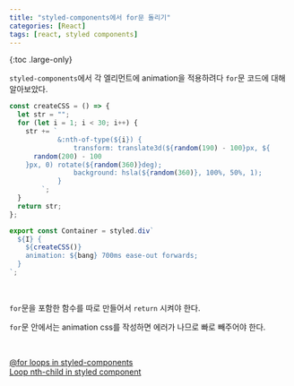 ```yaml
---
title: "styled-components에서 for문 돌리기"
categories: [React]
tags: [react, styled components]
---
```


{:toc .large-only}

`styled-components`에서 각 엘리먼트에 animation을 적용하려다 `for`문 코드에 대해 알아보았다.

```js
const createCSS = () => {
  let str = "";
  for (let i = 1; i < 30; i++) {
    str += `
            &:nth-of-type(${i}) {
                transform: translate3d(${random(190) - 100}px, ${
      random(200) - 100
    }px, 0) rotate(${random(360)}deg);
                background: hsla(${random(360)}, 100%, 50%, 1);
            }
        `;
  }
  return str;
};

export const Container = styled.div`
  ${I} {
    ${createCSS()}
    animation: ${bang} 700ms ease-out forwards;
  }
`;
```

<br/>

`for`문을 포함한 함수를 따로 만들어서 `return` 시켜야 한다.

`for`문 안에서는 animation css를 작성하면 에러가 나므로 빠로 빼주어야 한다.

<br/>

[@for loops in styled-components](https://stackoverflow.com/questions/52696511/for-loops-in-styled-components)<br/>
[Loop nth-child in styled component](https://spectrum.chat/styled-components/general/loop-nth-child-in-styled-component~7342bb0f-0fb6-4548-ac56-75834008af69)
